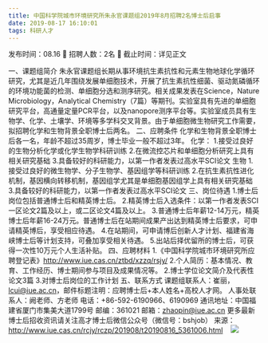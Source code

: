 ```yaml
---
title: 中国科学院城市环境研究所朱永官课题组2019年8月招聘2名博士后启事
date: 2019-08-17 16:10:01
tags: 科研人才
---
```

发布时间：08.16   🌟   招聘人数：2名   🌈   截止时间：详见正文
<!-- more -->
一、课题组简介
朱永官课题组长期从事环境抗生素抗性和元素生物地球化学循环研究，尤其是近几年围绕发展单细胞技术，开展了抗生素抗性细菌、驱动氮磷循环的环境功能菌的检测、单细胞分选和测序研究。相关成果发表在Science，Nature Microbiology，Analytical Chemistry（7篇）等期刊。实验室具有先进的单细胞研究平台，高通量定量PCR平台，以及nanopore测序平台等。实验室成员具有生物学、化学、土壤学、环境等多学科交叉背景。由于单细胞微生物研究工作需要，拟招聘化学和生物背景全职博士后两名。
二、应聘条件
化学和生物背景全职博士后各一名，年龄不超过35周岁，博士毕业一般不超过3年。
化学：
1.接受过良好的生物分析化学或化学生物学科研训练
2.在微流控芯片和单细胞分析研究上具有相关研究基础
3.具备较好的科研能力，以第一作者发表过高水平SCI论文
生物
1.接受过良好的微生物学、分子生物学、基因组学等科研训练
2.在抗生素抗性进化机制，基因横向转移机制，基因组学尤其是单细胞基因组学上具有相关研究基础
3.具备较好的科研能力，以第一作者发表过高水平SCI论文
三、岗位待遇
1.博士后岗位包括普通博士后和精英博士后。
2.精英博士后入选条件：以第一作者发表SCI一区论文2篇及以上，或二区论文4篇及以上。
3.普通博士后年薪12-14万元，精英博士后年薪16-24万元。普通博士后在站期间成果产出达到精英博士后要求，可申请精英博后，享受相应待遇。
4.在站期间，可申请博后创新人才计划、福建省海峡博士后等计划支持，可叠加享受相关待遇。
5.出站后择优留所的博士后，可获得一次性10万元个人生活补贴。
四、应聘材料
1.《中国科学院城市环境研究所应聘登记表》http://www.iue.cas.cn/ztbd/xzzq/rsjy/
2.个人简历：基本情况、教育、工作经历、博士期间参与项目及成果情况等。
2.博士学位论文简介及代表性论文3篇
3.对博士后岗位的工作计划
五、联系方式
课题组联系人：崔丽，lcui@iue.ac.cn，邮件标题注明：应聘博士后+本人姓名+高校人才网。
人事处联系人：阙老师、方老师
电话：+86-592-6190966、6190969
通讯地址：中国福建省厦门市集美大道1799号
邮编：361021
邮箱：zhaopin@iue.ac.cn
更多最新博士后招收资讯请关注高才博士后微信公众号（微信号：bshjob）
来源：
http://www.iue.cas.cn/rcjy/rczp/201908/t20190816_5361006.html
 
 ![](https://cdn.weiweiblog.cn/20181015134814.png)